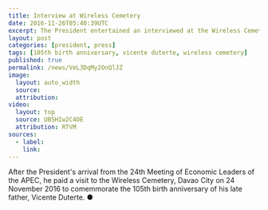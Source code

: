 ```yaml
---
title: Interview at Wireless Cemetery
date: 2016-11-26T05:40:39UTC
excerpt: The President entertained an interviewed at the Wireless Cemetery, Davao City on 24 November 2016 during his visit to comemmorate the 105th birth anniversary of his late father, Vicente Duterte.
layout: post
categories: [president, press]
tags: [105th birth anniversary, vicente duterte, wireless cemetery]
published: true
permalink: /news/VeL3DqMy2OnQlJZ
image:
  layout: auto_width
  source: 
  attribution: 
video:
  layout: top
  source: UB5HIw2C4OE
  attribution: RTVM
sources:
  - label:
    link:
---
```


After the President's arrival from the 24th Meeting of Economic Leaders of the APEC, he paid a visit to the Wireless Cemetery, Davao City on 24 November 2016 to comemmorate the 105th birth anniversary of his late father, Vicente Duterte.
&#x25cf;
